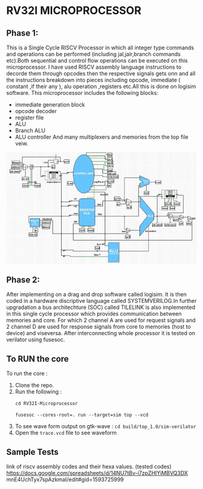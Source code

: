 # RV32I MICROPROCESSOR

## Phase 1:
This is a Single Cycle RISCV Processor in which all integer
type commands and operations can be performed
(including jal,jalr,branch commands etc).Both
sequential and control flow operations can be
executed on this microprocessor. I have used RISCV assembly
language instructions to decorde them through opcodes
then the respective signals gets onn and all the
instructions breakdown into pieces including
opcode, immediate ( constant ,if their any ),
alu operation ,registers etc.All this is done on
logisim software. This microprocessor
includes the following blocks:
- immediate generation block
- opcode decoder
- register file
- ALU
- Branch ALU
- ALU controller
And many multiplexers and memories from the top file veiw.

<img align="center" src="circuit_diagram.jpg" />

## Phase 2:
After implementing on a drag and drop software called
logisim. It is then coded in a hardware discriptive language
called SYSTEMVERILOG.In further upgradation a bus architechture
(SOC) called TILELINK is also implemented in this single cycle
processor which provides communication between memories and core.
For which 2 channel A are used for request signals
and 2 channel D are used for response signals from core to
memories (host to device) and viseversa.
After interconnecting whole processor it is tested on verilator
using fusesoc.

## To RUN the core
To run the core :
1) Clone the repo.
4) Run the following :
   ```
   cd RV32I-Microprocessor
   ```
   ```
   fusesoc --cores-root=. run --target=sim top --vcd
   ```
5) To see wave form output on gtk-wave :
   `cd build/top_1.0/sim-verilator`
6) Open the `trace.vcd` file to see waveform

## Sample Tests
link of riscv assembly codes and their hexa values. (tested codes)
https://docs.google.com/spreadsheets/d/14NU7tBv-i7zpZHIYiMBVQ3DX
mnE4UchTyx7spAzkmaI/edit#gid=1593725999
